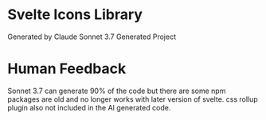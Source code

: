 # Svelte Icons Library
Generated by Claude Sonnet 3.7 Generated Project

# Human Feedback
Sonnet 3.7 can generate 90% of the code but there are some npm packages are old and no longer works with later version of svelte.
css rollup plugin also not included in the AI generated code.
